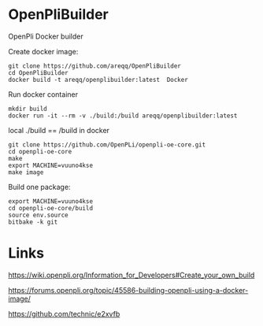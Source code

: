 # OpenPliBuilder
OpenPli Docker builder

Create docker image:
```
git clone https://github.com/areqq/OpenPliBuilder
cd OpenPliBuilder
docker build -t areqq/openplibuilder:latest  Docker
```

Run docker container
```
mkdir build
docker run -it --rm -v ./build:/build areqq/openplibuilder:latest
```

local ./build == /build in docker

```
git clone https://github.com/OpenPLi/openpli-oe-core.git
cd openpli-oe-core
make
export MACHINE=vuuno4kse
make image
```

Build one package:

```
export MACHINE=vuuno4kse
cd openpli-oe-core/build
source env.source
bitbake -k git
```

# Links
https://wiki.openpli.org/Information_for_Developers#Create_your_own_build

https://forums.openpli.org/topic/45586-building-openpli-using-a-docker-image/

https://github.com/technic/e2xvfb


